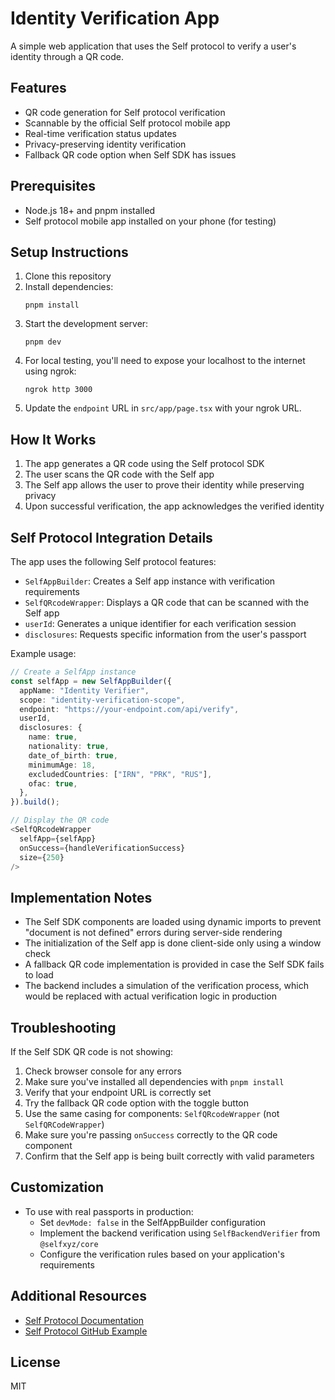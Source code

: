 # Identity Verification App

A simple web application that uses the Self protocol to verify a user's identity through a QR code.

## Features

- QR code generation for Self protocol verification
- Scannable by the official Self protocol mobile app
- Real-time verification status updates
- Privacy-preserving identity verification
- Fallback QR code option when Self SDK has issues

## Prerequisites

- Node.js 18+ and pnpm installed
- Self protocol mobile app installed on your phone (for testing)

## Setup Instructions

1. Clone this repository
2. Install dependencies:
   ```
   pnpm install
   ```
3. Start the development server:
   ```
   pnpm dev
   ```
4. For local testing, you'll need to expose your localhost to the internet using ngrok:
   ```
   ngrok http 3000
   ```
5. Update the `endpoint` URL in `src/app/page.tsx` with your ngrok URL.

## How It Works

1. The app generates a QR code using the Self protocol SDK
2. The user scans the QR code with the Self app
3. The Self app allows the user to prove their identity while preserving privacy
4. Upon successful verification, the app acknowledges the verified identity

## Self Protocol Integration Details

The app uses the following Self protocol features:
- `SelfAppBuilder`: Creates a Self app instance with verification requirements
- `SelfQRcodeWrapper`: Displays a QR code that can be scanned with the Self app
- `userId`: Generates a unique identifier for each verification session
- `disclosures`: Requests specific information from the user's passport

Example usage:
```typescript
// Create a SelfApp instance
const selfApp = new SelfAppBuilder({
  appName: "Identity Verifier",
  scope: "identity-verification-scope",
  endpoint: "https://your-endpoint.com/api/verify",
  userId,
  disclosures: { 
    name: true,
    nationality: true,
    date_of_birth: true,
    minimumAge: 18,
    excludedCountries: ["IRN", "PRK", "RUS"],
    ofac: true,
  },
}).build();

// Display the QR code
<SelfQRcodeWrapper
  selfApp={selfApp}
  onSuccess={handleVerificationSuccess}
  size={250}
/>
```

## Implementation Notes

- The Self SDK components are loaded using dynamic imports to prevent "document is not defined" errors during server-side rendering
- The initialization of the Self app is done client-side only using a window check
- A fallback QR code implementation is provided in case the Self SDK fails to load
- The backend includes a simulation of the verification process, which would be replaced with actual verification logic in production

## Troubleshooting

If the Self SDK QR code is not showing:

1. Check browser console for any errors
2. Make sure you've installed all dependencies with `pnpm install`
3. Verify that your endpoint URL is correctly set
4. Try the fallback QR code option with the toggle button
5. Use the same casing for components: `SelfQRcodeWrapper` (not `SelfQRCodeWrapper`)
6. Make sure you're passing `onSuccess` correctly to the QR code component
7. Confirm that the Self app is being built correctly with valid parameters

## Customization

- To use with real passports in production:
  - Set `devMode: false` in the SelfAppBuilder configuration
  - Implement the backend verification using `SelfBackendVerifier` from `@selfxyz/core`
  - Configure the verification rules based on your application's requirements

## Additional Resources

- [Self Protocol Documentation](https://docs.self.xyz/)
- [Self Protocol GitHub Example](https://github.com/selfxyz/happy-birthday)

## License

MIT
